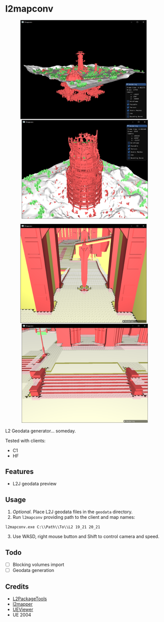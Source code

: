 # l2mapconv

<p align="center">
    <img src="assets/cruma.png" width="400" />
    &nbsp;
    <img src="assets/toi.png" width="400" />
</p>
<p align="center">
    <img src="assets/geo_cruma.png" width="400" />
    &nbsp;
    <img src="assets/geo_giran.png" width="400" />
</p>

L2 Geodata generator... someday.

Tested with clients:

- C1
- HF

## Features

- L2J geodata preview

## Usage

1. *Optional*. Place L2J geodata files in the `geodata` directory.
2. Run `l2mapconv` providing path to the client and map names:

```
l2mapconv.exe C:\\Path\\To\\L2 19_21 20_21
```
3. Use WASD, right mouse button and Shift to control camera and speed.

## Todo

- [ ] Blocking volumes import
- [ ] Geodata generation

## Credits

- [L2PackageTools](https://github.com/Bigcheese/L2PackageTools)
- [l2mapper](https://github.com/justgos/l2mapper)
- [UEViewer](https://github.com/gildor2/UEViewer)
- UE 2004
